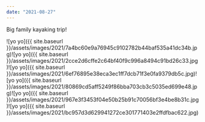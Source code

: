 ```yaml
---
date: "2021-08-27"
---
```


Big family kayaking trip!

![yo yo]({{ site.baseurl }}/assets/images/2021/7a4bc60e9a76945c9102782b44baf535a41dc34b.jpg)![yo yo]({{ site.baseurl }}/assets/images/2021/2cce2d6cffe2c64bf40f9c996a8494c91bd26c33.jpg)![yo yo]({{ site.baseurl }}/assets/images/2021/6ef76895e38eca3ec1ff7dcb71f3e0fa9379db5c.jpg)![yo yo]({{ site.baseurl }}/assets/images/2021/80869cd5aff5249f86bba703cb3c5035ed699e48.jpg)![yo yo]({{ site.baseurl }}/assets/images/2021/967e3f3453f04e50b25b91c70056bf3e4be8b31c.jpg)![yo yo]({{ site.baseurl }}/assets/images/2021/bc957d3d629941272ce301771403e2ffdfbac622.jpg)
